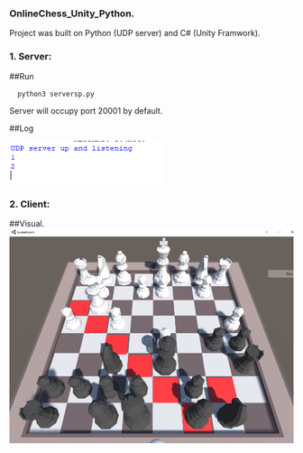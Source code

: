 ### OnlineChess_Unity_Python. 
Project was built on Python (UDP server) and C# (Unity Framwork). 
### 1. Server:
##Run
```
  python3 serversp.py
```
Server will occupy port 20001 by default.

##Log  

![Server log](https://github.com/anewday1999/OnlineChess_Unity_Python/blob/main/server_log.png)
### 2. Client:  
##Visual.  
![Visual](https://github.com/anewday1999/OnlineChess_Unity_Python/blob/main/visual.png)
